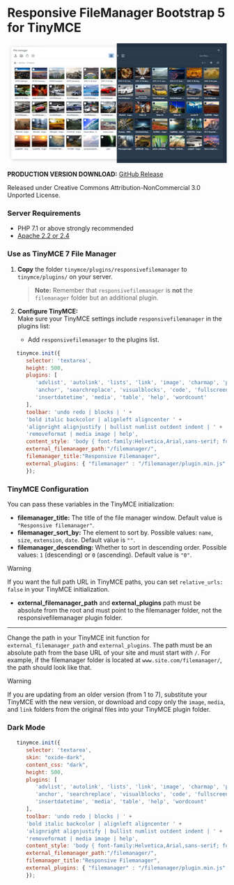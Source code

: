 # Responsive FileManager Bootstrap 5 for TinyMCE

<img src="./screenshot.png" style="max-width: 100%; margin-left: auto; margin-right: auto;" />

**PRODUCTION VERSION DOWNLOAD:** [GitHub Release](https://github.com/Turbo-CMS/ResponsiveFilemanager-Bootstrap-5/releases)

Released under Creative Commons Attribution-NonCommercial 3.0 Unported License.

### Server Requirements

- PHP 7.1 or above strongly recommended
- [Apache 2.2 or 2.4](https://httpd.apache.org/)

### Use as TinyMCE 7 File Manager

1. **Copy** the folder `tinymce/plugins/responsivefilemanager` to `tinymce/plugins/` on your server.

   > **Note:** Remember that `responsivefilemanager` is **not** the `filemanager` folder but an additional plugin.

2. **Configure TinyMCE:**  
   Make sure your TinyMCE settings include `responsivefilemanager` in the plugins list:
   - Add `responsivefilemanager` to the plugins list.

```js
   tinymce.init({
      selector: 'textarea',
      height: 500,
      plugins: [
         'advlist', 'autolink', 'lists', 'link', 'image', 'charmap', 'preview',
         'anchor', 'searchreplace', 'visualblocks', 'code', 'fullscreen',
         'insertdatetime', 'media', 'table', 'help', 'wordcount'
      ],
      toolbar: 'undo redo | blocks | ' +
      'bold italic backcolor | alignleft aligncenter ' +
      'alignright alignjustify | bullist numlist outdent indent | ' +
      'removeformat | media image | help',
      content_style: 'body { font-family:Helvetica,Arial,sans-serif; font-size:16px }',
      external_filemanager_path:"/filemanager/",
      filemanager_title:"Responsive Filemanager",
      external_plugins: { "filemanager" : "/filemanager/plugin.min.js" }
      });
   ```

### TinyMCE Configuration

You can pass these variables in the TinyMCE initialization:

- **filemanager_title:** The title of the file manager window. Default value is `"Responsive filemanager"`.
- **filemanager_sort_by:** The element to sort by. Possible values: `name`, `size`, `extension`, `date`. Default value is `""`.
- **filemanager_descending:** Whether to sort in descending order. Possible values: `1` (descending) or `0` (ascending). Default value is `"0"`.

> [!WARNING]  
> If you want the full path URL in TinyMCE paths, you can set `relative_urls: false` in your TinyMCE initialization.

- **external_filemanager_path** and **external_plugins** path must be absolute from the root and must point to the filemanager folder, not the responsivefilemanager plugin folder.

---

Change the path in your TinyMCE init function for `external_filemanager_path` and `external_plugins`. The path must be an absolute path from the base URL of your site and must start with `/`. For example, if the filemanager folder is located at `www.site.com/filemanager/`, the path should look like that.

> [!WARNING]  
> If you are updating from an older version (from 1 to 7), substitute your TinyMCE with the new version, or download and copy only the `image`, `media`, and `link` folders from the original files into your TinyMCE plugin folder.

### Dark Mode

```js
   tinymce.init({
      selector: 'textarea',
      skin: "oxide-dark",
      content_css: "dark",
      height: 500,
      plugins: [
         'advlist', 'autolink', 'lists', 'link', 'image', 'charmap', 'preview',
         'anchor', 'searchreplace', 'visualblocks', 'code', 'fullscreen',
         'insertdatetime', 'media', 'table', 'help', 'wordcount'
      ],
      toolbar: 'undo redo | blocks | ' +
      'bold italic backcolor | alignleft aligncenter ' +
      'alignright alignjustify | bullist numlist outdent indent | ' +
      'removeformat | media image | help',
      content_style: 'body { font-family:Helvetica,Arial,sans-serif; font-size:16px }',
      external_filemanager_path:"/filemanager/",
      filemanager_title:"Responsive Filemanager",
      external_plugins: { "filemanager" : "/filemanager/plugin.min.js" }
      });
   ```